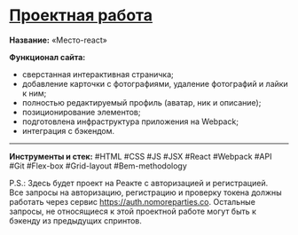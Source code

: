 # [Проектная работа](#)  

__Название:__ «Место-react»  

__Функционал сайта:__  

- сверстанная интерактивная страничка;
- добавление карточки с фотографиями, удаление фотографий и лайки к ним;
- полностью редактируемый профиль (аватар, ник и описание);
- позиционирование элементов;
- подготовлена инфраструктура приложения на Webpack;
- интеграция с бэкендом.

------

__Инструменты и стек:__ #HTML #CSS #JS #JSX #React #Webpack #API #Git #Flex-box #Grid-layout #Bem-methodology

P.S.: Здесь будет проект на Реакте с авторизацией и регистрацией.  
Все запросы на авторизацию, регистрацию и проверку токена должны работать через сервис https://auth.nomoreparties.co. Остальные запросы, не относящиеся к этой проектной работе могут быть к бэкенду из предыдущих спринтов.